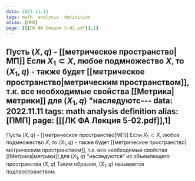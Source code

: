 ```yaml
---
data: 2022.11.11
tags: math  analysis  definition
alias: [ПМП]
page: [[[ЛК ФА Лекция 5-02.pdf]],1]
---
```

Пусть $(X,q)$ - [[метрическое пространство|МП]]
Если $X_{1}\subset X$, любое подмножество $X$, то $(X_{1},q)$ - также будет [[метрическое пространство|метрическим пространством]], т.к. все необходимые свойства [[Метрика|метрики]] для $(X_{1},q)$ "наследуютс---
data: 2022.11.11
tags: math  analysis  definition
alias: [ПМП]
page: [[[ЛК ФА Лекция 5-02.pdf]],1]
---
Пусть $(X,q)$ - [[метрическое пространство|МП]]
Если $X_{1}\subset X$, любое подмножество $X$, то $(X_{1},q)$ - также будет [[метрическое пространство|метрическим пространством]], т.к. все необходимые свойства [[Метрика|метрики]] для $(X_{1},q)$ "наследуются" из объемлющего пространства $(X,q)$
Таким образом, $(X_{1},q)$ называется подпространством.

